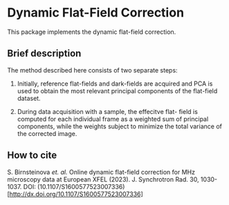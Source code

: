 # Dynamic Flat-Field Correction

This package implements the dynamic flat-field correction.

## Brief description

The method described here consists of two separate steps:

1. Initially, reference flat-fields and dark-fields are
acquired and PCA is used to obtain the most relevant principal
components of the flat-field dataset.

2. During data acquisition with a sample, the effecitve flat-
field is computed for each individual frame as a weighted sum
of principal components, while the weights subject to minimize
the total variance of the corrected image.

## How to cite

S. Birnsteinova *et. al.* Online dynamic flat-field correction
for MHz microscopy data at European XFEL (2023). J. Synchrotron
Rad. 30, 1030-1037. DOI: (10.1107/S1600577523007336)[http://dx.doi.org/10.1107/S1600577523007336]
